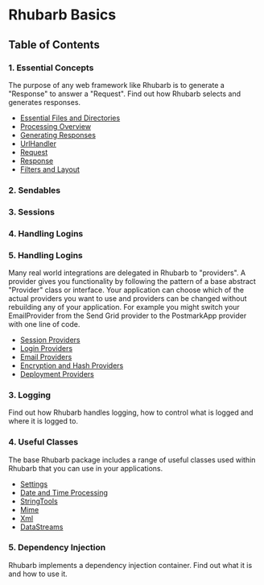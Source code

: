 Rhubarb Basics
==============================

## Table of Contents

### 1. Essential Concepts

The purpose of any web framework like Rhubarb is to generate a "Response" to answer a "Request". Find out how
Rhubarb selects and generates responses.

* [Essential Files and Directories](files-and-directories)
* [Processing Overview](processing-overview)
* [Generating Responses](response-generating)
* [UrlHandler](url-handlers)
* [Request](request)
* [Response](response)
* [Filters and Layout](filters-and-layout)

### 2. Sendables

### 3. Sessions

### 4. Handling Logins

### 5. Handling Logins

Many real world integrations are delegated in Rhubarb to "providers". A provider gives you functionality by
following the pattern of a base abstract "Provider" class or interface. Your application can choose which
of the actual providers you want to use and providers can be changed without rebuilding any of your application.
For example you might switch your EmailProvider from the Send Grid provider to the PostmarkApp provider with one
line of code.

* [Session Providers](session-providers)
* [Login Providers](login-providers)
* [Email Providers](email-providers)
* [Encryption and Hash Providers](encryption)
* [Deployment Providers](deployment)

### 3. Logging

Find out how Rhubarb handles logging, how to control what is logged and where it is logged to.

### 4. Useful Classes

The base Rhubarb package includes a range of useful classes used within Rhubarb that you can use in your
applications.

* [Settings](settings)
* [Date and Time Processing](date-time)
* [StringTools](string-tools)
* [Mime](mime)
* [Xml](xml)
* [DataStreams](data-streams)

### 5. Dependency Injection

Rhubarb implements a dependency injection container. Find out what it is and how to use it.